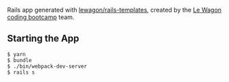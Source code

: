 Rails app generated with [lewagon/rails-templates](https://github.com/lewagon/rails-templates), created by the [Le Wagon coding bootcamp](https://www.lewagon.com) team.

## Starting the App

```
$ yarn
$ bundle
$ ./bin/webpack-dev-server
$ rails s
```
